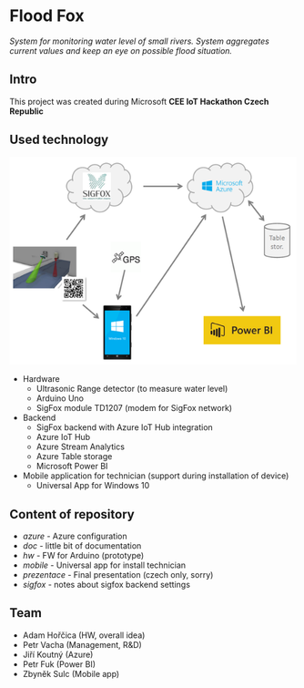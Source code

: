 # Flood Fox #

*System for monitoring water level of small rivers. System aggregates current values and keep an eye on possible flood situation.*

## Intro ##

This project was created during Microsoft **CEE IoT Hackathon Czech Republic**

## Used technology ##

![Ovewview](doc/overview.png)

- Hardware
	- Ultrasonic Range detector (to measure water level)
	- Arduino Uno
	- SigFox module TD1207 (modem for SigFox network)
- Backend
	- SigFox backend with Azure IoT Hub integration
	- Azure IoT Hub
	- Azure Stream Analytics
	- Azure Table storage
	- Microsoft Power BI
- Mobile application for technician (support during installation of device)
	- Universal App for Windows 10


## Content of repository ##

- *azure* - Azure configuration
- *doc* - little bit of documentation
- *hw* - FW for Arduino (prototype)
- *mobile* - Universal app for install technician
- *prezentace* - Final presentation (czech only, sorry)
- *sigfox* - notes about sigfox backend settings

## Team ##

- Adam Hořčica (HW, overall idea)
- Petr Vacha (Management, R&D)
- Jiří Koutný (Azure)
- Petr Fuk (Power BI)
- Zbyněk Sulc (Mobile app)
